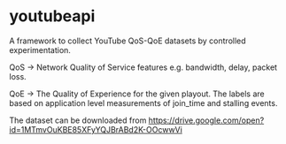 # youtubeapi

A framework to collect YouTube QoS-QoE datasets by controlled experimentation.

QoS -> Network Quality of Service features e.g. bandwidth, delay, packet loss.

QoE -> The Quality of Experience for the given playout. The labels are based on application level measurements of join_time and stalling events.

The dataset can be downloaded from https://drive.google.com/open?id=1MTmvOuKBE85XFyYQJBrABd2K-OOcwwVi


